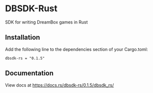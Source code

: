 # DBSDK-Rust
SDK for writing DreamBox games in Rust

## Installation
Add the following line to the dependencies section of your Cargo.toml:

```
dbsdk-rs = "0.1.5"
```

## Documentation
View docs at https://docs.rs/dbsdk-rs/0.1.5/dbsdk_rs/